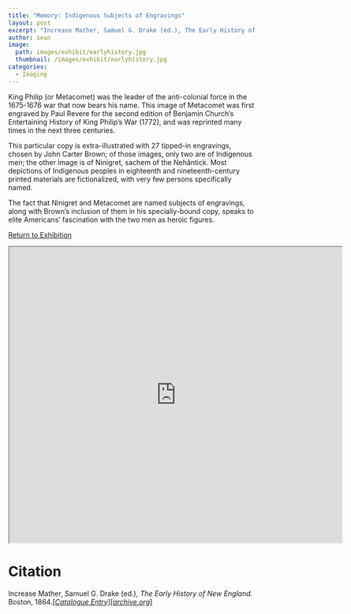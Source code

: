 ```yaml
---
title: "Memory: Indigenous Subjects of Engravings"
layout: post
excerpt: "Increase Mather, Samuel G. Drake (ed.), The Early History of New England. Boston, 1864."
author: sean
image: 
  path: images/exhibit/earlyhistory.jpg
  thumbnail: /images/exhibit/earlyhistory.jpg
categories:
  - Imaging
---
```


King Philip (or Metacomet) was the leader of the anti-colonial force in the 1675-1676 war that now bears his name. This image of Metacomet was first engraved by Paul Revere for the second edition of Benjamin Church’s Entertaining History of King Philip’s War (1772), and was reprinted many times in the next three centuries. 

This particular copy is extra-illustrated with 27 tipped-in engravings, chosen by John Carter Brown; of those images, only two are of Indigenous men; the other image is of Ninigret, sachem of the Nehântick. Most depictions of Indigenous peoples in eighteenth and nineteenth-century printed materials are fictionalized, with very few persons specifically named.

The fact that Ninigret and Metacomet are named subjects of engravings, along with Brown’s inclusion of them in his specially-bound copy, speaks to elite Americans’ fascination with the two men as heroic figures.

[Return to Exhibition](/2019-bookhistory/exhibition/)

<!-- https://archive.org/details/earlyhistoryofne00math_1/page/n269 -->
<iframe src="https://archive.org/details/earlyhistoryofne00math_1/?ui=embed#mode/2up/page/n269" width="675px" height="600px"></iframe>

# Citation

Increase Mather, Samuel G. Drake (ed.), *The Early History of New England.* Boston, 1864.[\[*Catalogue Entry*\]](https://search.library.brown.edu/catalog/b3385609)[\[*archive.org*\]](https://archive.org/details/earlyhistoryofne00math_1)